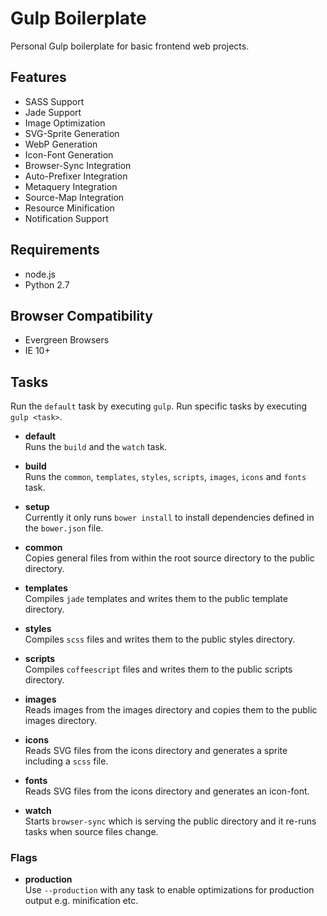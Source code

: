 # Gulp Boilerplate

Personal Gulp boilerplate for basic frontend web projects.

## Features
* SASS Support
* Jade Support
* Image Optimization
* SVG-Sprite Generation
* WebP Generation
* Icon-Font Generation
* Browser-Sync Integration
* Auto-Prefixer Integration
* Metaquery Integration
* Source-Map Integration
* Resource Minification
* Notification Support

## Requirements
* node.js
* Python 2.7

## Browser Compatibility
* Evergreen Browsers
* IE 10+

## Tasks

Run the `default` task by executing `gulp`. Run specific tasks by executing `gulp <task>`.

- **default**  
  Runs the `build` and the `watch` task.

- **build**  
  Runs the `common`, `templates`, `styles`, `scripts`, `images`, `icons` and `fonts` task.

- **setup**  
  Currently it only runs `bower install` to install dependencies defined in the `bower.json` file.
  
- **common**  
  Copies general files from within the root source directory to the public directory.

- **templates**  
  Compiles `jade` templates and writes them to the public template directory.

- **styles**  
  Compiles `scss` files and writes them to the public styles directory.

- **scripts**  
  Compiles `coffeescript` files and writes them to the public scripts directory.

- **images**  
  Reads images from the images directory and copies them to the public images directory.

- **icons**  
  Reads SVG files from the icons directory and generates a sprite including a `scss` file.

- **fonts**  
  Reads SVG files from the icons directory and generates an icon-font.

- **watch**  
  Starts `browser-sync` which is serving the public directory and it re-runs tasks when source files change.

### Flags

- **production**  
  Use `--production` with any task to enable optimizations for production output e.g. minification etc.
